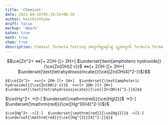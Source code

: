 ```yaml
---
title: 'Chemical'
date: 2023-09-18T05:19:51+06:30
author: heinhtetkyaw
draft: false
markup: 'mmark'
katex: true
math: true
chem: true
description: Chemial formula Testing အတွက်ရှာရင်းနဲ့ သူ့အတွက် formula format တွေပါ ပေးထားပါတယ်။ ကိုယ်တိုင်လည်း တစ်ချိန်ပြန်သုံးနိုင်ပြီး Ref လုပ်နိုင်အောင်ထားလိုက်တော့မယ် xD
---
```


$$\ce{Zn^2+  <=>[+ 2OH-][+ 2H+]  $\underset{\text{amphoteric hydroxide}}{\ce{Zn(OH)2 v}}$  <=>[+ 2OH-][+ 2H+]  $\underset{\text{tetrahydroxozincate}}{\ce{[Zn(OH)4]^2-}}$}$$

```
$$\ce{Zn^2+  <=>[+ 2OH-][+ 2H+]  $\underset{\text{amphoteric hydroxide}}{\ce{Zn(OH)2 v}}$  <=>[+ 2OH-][+ 2H+]  $\underset{\text{tetrahydroxozincate}}{\ce{[Zn(OH)4]^2-}}$}$$
```

$\ce{Hg^2+ ->[I-]  $\underset{\mathrm{red}}{\ce{HgI2}}$ ->[I-] $\underset{\mathrm{red}}{\ce{[Hg^{II}I4]^2-}}$}$

```
$\ce{Hg^2+ ->[I-]  $\underset{\mathrm{red}}{\ce{HgI2}}$ ->[I-] $\underset{\mathrm{red}}{\ce{[Hg^{II}I4]^2-}}$}$
```
